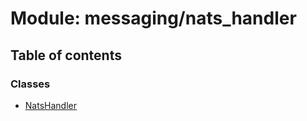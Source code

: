 # Module: messaging/nats\_handler

## Table of contents

### Classes

- [NatsHandler](../classes/messaging_nats_handler.NatsHandler.md)
